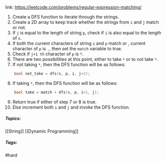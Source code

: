  link: https://leetcode.com/problems/regular-expression-matching/

1. Create a DFS function to iterate through the strings. 
2. Create a 2D array to keep track whether the strings from `i` and `j` match or not. 
3. If `j` is equal to the length of string `p`, check if `i` is also equal to the length of `s`.
4. If both the current characters of string `s` and `p` match or , current character of `p` is `.`, then set the `match` variable to true. 
5. Check if `j+1 th` character of `p` is `*`. 
6. There are two possibilities at this point, either to take `*` or to not take `*`.
7. If not taking `*`, then the DFS function will be as follows:
```cpp
	bool not_take = dfs(s, p, i, j+2);
```
8. If taking `*`, then the DFS function will be as follows:
```cpp
	bool take = match + dfs(s, p, i+1, j);
```
9. Return true if either of step 7 or 8 is true.
10. Else increment both `i` and `j` and invoke the DFS function.

##### Topics:
[[String]] [[Dynamic Programming]]

##### Tags:
#hard 
